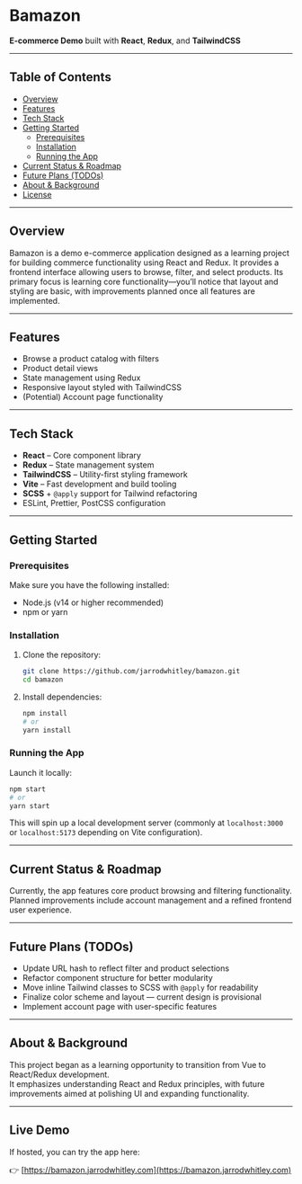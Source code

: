 # Bamazon

**E-commerce Demo** built with **React**, **Redux**, and **TailwindCSS**

---

## Table of Contents

- [Overview](#overview)  
- [Features](#features)  
- [Tech Stack](#tech-stack)  
- [Getting Started](#getting-started)  
  - [Prerequisites](#prerequisites)  
  - [Installation](#installation)  
  - [Running the App](#running-the-app)  
- [Current Status & Roadmap](#current-status--roadmap)  
- [Future Plans (TODOs)](#future-plans-todos)  
- [About & Background](#about--background)  
- [License](#license)  

---

## Overview

Bamazon is a demo e-commerce application designed as a learning project for building commerce functionality using React and Redux. It provides a frontend interface allowing users to browse, filter, and select products. Its primary focus is learning core functionality—you’ll notice that layout and styling are basic, with improvements planned once all features are implemented.

---

## Features

- Browse a product catalog with filters  
- Product detail views  
- State management using Redux  
- Responsive layout styled with TailwindCSS  
- (Potential) Account page functionality  

---

## Tech Stack

- **React** – Core component library  
- **Redux** – State management system  
- **TailwindCSS** – Utility-first styling framework  
- **Vite** – Fast development and build tooling  
- **SCSS** + `@apply` support for Tailwind refactoring  
- ESLint, Prettier, PostCSS configuration  

---

## Getting Started

### Prerequisites

Make sure you have the following installed:

- Node.js (v14 or higher recommended)  
- npm or yarn  

### Installation

1. Clone the repository:
   ```bash
   git clone https://github.com/jarrodwhitley/bamazon.git
   cd bamazon
   ```

2. Install dependencies:
   ```bash
   npm install
   # or
   yarn install
   ```

### Running the App

Launch it locally:
```bash
npm start
# or
yarn start
```

This will spin up a local development server (commonly at `localhost:3000` or `localhost:5173` depending on Vite configuration).

---

## Current Status & Roadmap

Currently, the app features core product browsing and filtering functionality.  
Planned improvements include account management and a refined frontend user experience.

---

## Future Plans (TODOs)

- Update URL hash to reflect filter and product selections  
- Refactor component structure for better modularity  
- Move inline Tailwind classes to SCSS with `@apply` for readability  
- Finalize color scheme and layout — current design is provisional  
- Implement account page with user-specific features  

---

## About & Background

This project began as a learning opportunity to transition from Vue to React/Redux development.  
It emphasizes understanding React and Redux principles, with future improvements aimed at polishing UI and expanding functionality.

---

## Live Demo

If hosted, you can try the app here:  

👉 [https://bamazon.jarrodwhitley.com](https://bamazon.jarrodwhitley.com)
